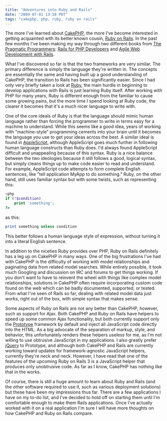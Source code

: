 ```yaml
---
title: "Adventures into Ruby and Rails"
date: "2009-07-01 13:38 PDT"
tags: "cakephp, php, ruby, ruby on rails"
---
```

The more I've learned about [CakePHP](http://www.cakephp.org/), the more I've become interested in getting acquainted with its better known cousin, [Ruby on Rails](http://www.rubyonrails.org/). In the past few months I've been making my way through two different books from [The Pragmatic Programmers](http://www.pragprog.com/): [Rails for PHP Developers](http://www.pragprog.com/titles/ndphpr/rails-for-php-developers) and [Agile Web Development with Rails](http://www.pragprog.com/titles/rails3/agile-web-development-with-rails-third-edition).

What I've discovered so far is that the two frameworks are very similar. The primary difference is simply the language they're written in. The concepts are essentially the same and having built up a good understanding of CakePHP, the transition to Rails has been significantly easier. Since I had only very briefly taken a look at [Ruby](http://www.ruby-lang.org/), the main hurdle in beginning to develop applications with Rails is just learning Ruby itself. After working with PHP for many years, Ruby is different enough from the familiar to cause some growing pains, but the more time I spend looking at Ruby code, the clearer it becomes that it's a much nicer language to write with.

One of the core ideals of Ruby is that the language should mimic human language rather than forcing the programmer to write in terms easy for a machine to understand. While this seems like a good idea, years of working with "machine-style" programming cements into your brain until it becomes the language *you* use to get your ideas across the best. A similar ideal is found in [AppleScript](http://developer.apple.com/applescript/), although AppleScript goes much further in following human language constructs than Ruby does. I'd always found AppleScript difficult and unappealing because of this syntax. Ruby is a nice balance between the two ideologies because it still follows a good, logical syntax, but simply cleans things up to make code easier to read and understand. For example, AppleScript code attempts to form complete English sentences, like "tell application MyApp to do something." Ruby, on the other hand, still uses familiar syntax but with some twists, such as representing this:

~~~ php
<php
if (!$condition)
	print 'something';
?>
~~~

as this:

~~~ ruby
print something unless condition
~~~

This better follows a human language style of expression, without turning it into a literal English sentence.

In addition to the niceties Ruby provides over PHP, Ruby on Rails definitely has a leg up on CakePHP in many ways. One of the big frustrations I've had with CakePHP is the difficulty of working with model relationships and paginating data from related model searches. While entirely possible, it took much Googling and discussion on IRC and forums to get things working. If you don't want to have to reinvent the wheel with things like complex model relationships, solutions in CakePHP often require incorporating custom code found on the web which can be badly documented, supported, or tested. From what I've seen of Rails so far, dealing with related model data just works, right out of the box, with simple syntax that makes sense.

Some aspects of Ruby on Rails are not any better than CakePHP, however, such as support for Ajax. Both CakePHP and Ruby on Rails have helpers to speed up some common Ajax functionality, but both currently support only the [Prototype](http://www.prototypejs.org/) framework by default and inject all JavaScript code directly into the HTML. As a big advocate of the separation of markup, style, and behavior, this unfortunately renders these helpers useless for me, as I'm not willing to use obtrusive JavaScript in my applications. I also greatly prefer [jQuery](http://www.jquery.com/) to Prototype, and although both CakePHP and Rails are currently working toward updates for framework-agnostic JavaScript helpers, currently they're neck and neck. However, I have read that one of the features of the upcoming Ruby on Rails 3 is a JavaScript helper that produces only unobtrusive code. As far as I know, CakePHP has nothing like that in the works.

Of course, there is still a huge amount to learn about Ruby and Rails (and the other software required to use it, such as various deployment solutions) but these have been my impressions thus far. There are a few applications I have on my to-do list, and I've decided to hold off on starting them until I'm comfortable enough to make them Rails applications. Once I've actually worked with it on a real application I'm sure I will have more thoughts on how CakePHP and Ruby on Rails compare.
